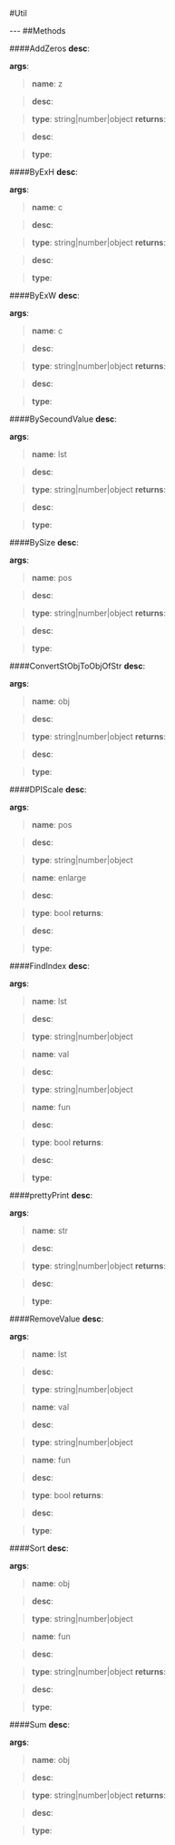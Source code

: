 #Util
<figure markdown="1">

</figure>
---
##Methods

####AddZeros
**desc**: 

**args**:

> **name**: z

> **desc**: 

> **type**: string|number|object
**returns**:

> **desc**: 

> **type**: 

####ByExH
**desc**: 

**args**:

> **name**: c

> **desc**: 

> **type**: string|number|object
**returns**:

> **desc**: 

> **type**: 

####ByExW
**desc**: 

**args**:

> **name**: c

> **desc**: 

> **type**: string|number|object
**returns**:

> **desc**: 

> **type**: 

####BySecoundValue
**desc**: 

**args**:

> **name**: lst

> **desc**: 

> **type**: string|number|object
**returns**:

> **desc**: 

> **type**: 

####BySize
**desc**: 

**args**:

> **name**: pos

> **desc**: 

> **type**: string|number|object
**returns**:

> **desc**: 

> **type**: 

####ConvertStObjToObjOfStr
**desc**: 

**args**:

> **name**: obj

> **desc**: 

> **type**: string|number|object
**returns**:

> **desc**: 

> **type**: 

####DPIScale
**desc**: 

**args**:

> **name**: pos

> **desc**: 

> **type**: string|number|object

> **name**: enlarge

> **desc**: 

> **type**: bool
**returns**:

> **desc**: 

> **type**: 

####FindIndex
**desc**: 

**args**:

> **name**: lst

> **desc**: 

> **type**: string|number|object

> **name**: val

> **desc**: 

> **type**: string|number|object

> **name**: fun

> **desc**: 

> **type**: bool
**returns**:

> **desc**: 

> **type**: 

####prettyPrint
**desc**: 

**args**:

> **name**: str

> **desc**: 

> **type**: string|number|object
**returns**:

> **desc**: 

> **type**: 

####RemoveValue
**desc**: 

**args**:

> **name**: lst

> **desc**: 

> **type**: string|number|object

> **name**: val

> **desc**: 

> **type**: string|number|object

> **name**: fun

> **desc**: 

> **type**: bool
**returns**:

> **desc**: 

> **type**: 

####Sort
**desc**: 

**args**:

> **name**: obj

> **desc**: 

> **type**: string|number|object

> **name**: fun

> **desc**: 

> **type**: string|number|object
**returns**:

> **desc**: 

> **type**: 

####Sum
**desc**: 

**args**:

> **name**: obj

> **desc**: 

> **type**: string|number|object
**returns**:

> **desc**: 

> **type**: 

